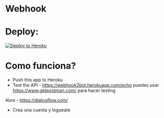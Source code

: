 # Webhook


# Deploy:
[![Deploy to Heroku](https://www.herokucdn.com/deploy/button.svg)](https://heroku.com/deploy)

# Como funciona?
- Push this app to Heroku
- Test the API - https://webhook2bot.herokuapp.com/echo puedes usar https://www.getpostman.com/ para hacer testing

Abre - https://dialogflow.com/
- Crea una cuenta y logueate
